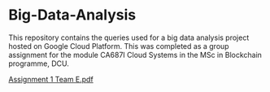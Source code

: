 # Big-Data-Analysis
This repository contains the queries used for a big data analysis project hosted on Google Cloud Platform. 
This was completed as a group assignment for the module CA687I Cloud Systems in the MSc in Blockchain programme, DCU. 

[Assignment 1 Team E.pdf](https://github.com/kanem8/Big-Data-Analysis/files/9903399/Assignment.1.Team.E.pdf)
